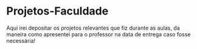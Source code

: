 # Projetos-Faculdade
Aqui irei depositar os projetos relevantes que fiz durante as aulas, da maneira como apresentei para o professor na data de entrega caso fosse necessária!
